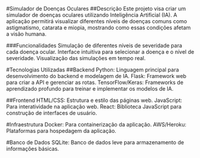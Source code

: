 #Simulador de Doenças Oculares
##Descrição
Este projeto visa criar um simulador de doenças oculares utilizando Inteligência Artificial (IA). A aplicação permitirá visualizar diferentes níveis de doenças comuns como astigmatismo, catarata e miopia, mostrando como essas condições afetam a visão humana.

###Funcionalidades
Simulação de diferentes níveis de severidade para cada doença ocular.
Interface intuitiva para selecionar a doença e o nível de severidade.
Visualização das simulações em tempo real.

#Tecnologias Utilizadas
##Backend
Python: Linguagem principal para desenvolvimento do backend e modelagem de IA.
Flask: Framework web para criar a API e gerenciar as rotas.
TensorFlow/Keras: Frameworks de aprendizado profundo para treinar e implementar os modelos de IA.

##Frontend
HTML/CSS: Estrutura e estilo das páginas web.
JavaScript: Para interatividade na aplicação web.
React: Biblioteca JavaScript para construção de interfaces de usuário.

#Infraestrutura
Docker: Para containerização da aplicação.
AWS/Heroku: Plataformas para hospedagem da aplicação.

#Banco de Dados
SQLite: Banco de dados leve para armazenamento de informações básicas.
